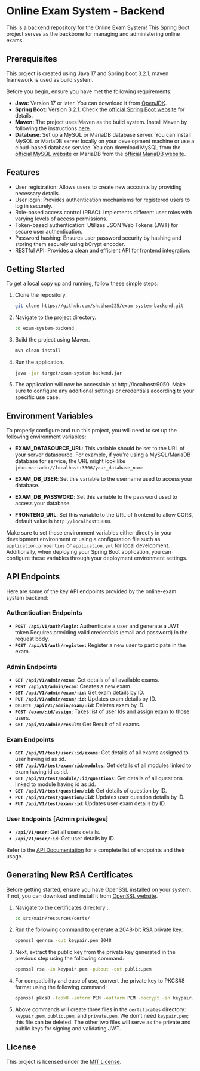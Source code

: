 # Online Exam System - Backend
This is a backend repository for the Online Exam System! This Spring Boot project serves as the backbone for managing and administering online exams.

## Prerequisites
This project is created using Java 17 and Spring boot 3.2.1, maven framework is used as build system.

Before you begin, ensure you have met the following requirements:

- **Java:** Version 17 or later. You can download it from [OpenJDK](https://openjdk.java.net/).
- **Spring Boot:** Version 3.2.1. Check the [official Spring Boot website](https://spring.io/projects/spring-boot) for details.
- **Maven:** The project uses Maven as the build system. Install Maven by following the instructions [here](https://maven.apache.org/install.html).
- **Database**: Set up a MySQL or MariaDB database server. You can install MySQL or MariaDB server locally on your development machine or use a cloud-based database service. You can download MySQL from the [official MySQL website](https://dev.mysql.com/downloads/) or MariaDB from the [official MariaDB website](https://mariadb.org/download/).

## Features

- User registration: Allows users to create new accounts by providing necessary details.
- User login: Provides authentication mechanisms for registered users to log in securely.
- Role-based access control (RBAC): Implements different user roles with varying levels of access permissions.
- Token-based authentication: Utilizes JSON Web Tokens (JWT) for secure user authentication.
- Password hashing: Ensures user password security by hashing and storing them securely using bCrypt encoder.
- RESTful API: Provides a clean and efficient API for frontend integration.

## Getting Started

To get a local copy up and running, follow these simple steps:

1. Clone the repository.
   ```bash
   git clone https://github.com/shubham225/exam-system-backend.git
2. Navigate to the project directory.
    ```bash
   cd exam-system-backend
3. Build the project using Maven.
    ```bash
   mvn clean install
4. Run the application.
    ```bash
   java -jar target/exam-system-backend.jar
5. The application will now be accessible at http://localhost:9050. Make sure to configure any additional settings or credentials according to your specific use case.

## Environment Variables

To properly configure and run this project, you will need to set up the following environment variables:

- **EXAM_DATASOURCE_URL**: This variable should be set to the URL of your server datasource. For example, if you're using a MySQL/MariaDB database for service, the URL might look like `jdbc:mariadb://localhost:3306/your_database_name`.

- **EXAM_DB_USER**: Set this variable to the username used to access your database.

- **EXAM_DB_PASSWORD**: Set this variable to the password used to access your database.

- **FRONTEND_URL**: Set this variable to the URL of frontend to allow CORS, default value is `http://localhost:3000`.

Make sure to set these environment variables either directly in your development environment or using a configuration file such as `application.properties` or `application.yml` for local development. Additionally, when deploying your Spring Boot application, you can configure these variables through your deployment environment settings.

## API Endpoints
Here are some of the key API endpoints provided by the online-exam system backend:
### Authentication Endpoints
- **`POST /api/V1/auth/login`:** Authenticate a user and generate a JWT token.Requires providing valid credentials (email and password) in the request body.
- **`POST /api/V1/auth/register`:** Register a new user to participate in the exam.

### Admin Endpoints
- **`GET /api/V1/admin/exam`:** Get details of all available exams.
- **`POST /api/V1/admin/exam`:** Creates a new exam.
- **`GET /api/V1/admin/exam/:id`:** Get exam details by ID.
- **`PUT /api/V1/admin/exam/:id`:** Updates exam details by ID.
- **`DELETE /api/V1/admin/exam/:id`:** Deletes exam by ID.
- **`POST /exam/:id/assign`:** Takes list of user Ids and assign exam to those users.
- **`GET /api/V1/admin/result`:** Get Result of all exams.

### Exam Endpoints
- **`GET /api/V1/test/user/:id/exams`:** Get details of all exams assigned to user having id as :id.
- **`GET /api/V1/test/exam/:id/modules`:** Get details of all modules linked to exam having id as :id.
- **`GET /api/V1/test/module/:id/questions`:** Get details of all questions linked to module having id as :id.
- **`GET /api/V1/test/question/:id`:** Get details of question by ID.
- **`PUT /api/V1/test/question/:id`:** Updates user question details by ID.
- **`PUT /api/V1/test/exam/:id`:** Updates user exam details by ID.

### User Endpoints [Admin privileges]
- **`/api/V1/user`:** Get all users details.
- **`/api/V1/user/:id`:** Get user details by ID.

Refer to the [API Documentation](./docs/DOCUMENTATION.md) for a complete list of endpoints and their usage.

## Generating New RSA Certificates
Before getting started, ensure you have OpenSSL installed on your system. If not, you can download and install it from [OpenSSL website](https://www.openssl.org/).
1. Navigate to the certificates directory :
   ```bash
   cd src/main/resources/certs/
2. Run the following command to generate a 2048-bit RSA private key:
   ```bash
   openssl genrsa -out keypair.pem 2048
3. Next, extract the public key from the private key generated in the previous step using the following command:
    ```bash
   openssl rsa -in keypair.pem -pubout -out public.pem

4. For compatibility and ease of use, convert the private key to PKCS#8 format using the following command:
    ```bash
   openssl pkcs8 -topk8 -inform PEM -outform PEM -nocrypt -in keypair.pem -out private.pem

5. Above commands will create three files in the `certificates` directory: `keypair.pem`, `public.pem`, and `private.pem`. We don't need `keypair.pem`; this file can be deleted. The other two files will serve as the private and public keys for signing and validating JWT.

## License

This project is licensed under the [MIT License](LICENSE.md).